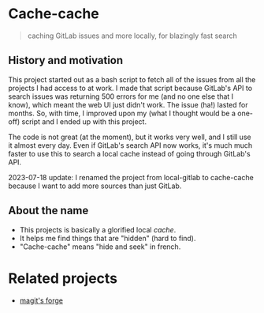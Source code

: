 # Cache-cache

> caching GitLab issues and more locally, for blazingly fast search

## History and motivation

This project started out as a bash script to fetch all of the issues
from all the projects I had access to at work. I made that script
because GitLab's API to search issues was returning 500 errors for me
(and no one else that I know), which meant the web UI just didn't
work. The issue (ha!) lasted for months. So, with time, I improved
upon my (what I thought would be a one-off) script and I ended up with
this project.

The code is not great (at the moment), but it works very well, and I
still use it almost every day. Even if GitLab's search API now works,
it's much much faster to use this to search a local cache instead of
going through GitLab's API.

2023-07-18 update: I renamed the project from local-gitlab to
cache-cache because I want to add more sources than just GitLab.

## About the name

- This projects is basically a glorified local *cache*.
- It helps me find things that are "hidden" (hard to find).
- "Cache-cache" means "hide and seek" in french.

# Related projects

- [magit's forge](https://github.com/magit/forge)
